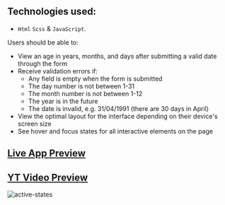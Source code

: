 ## Technologies used:

- `Html` `Scss` & `JavaScript`.

Users should be able to:

- View an age in years, months, and days after submitting a valid date through the form
- Receive validation errors if:
  - Any field is empty when the form is submitted
  - The day number is not between 1-31
  - The month number is not between 1-12
  - The year is in the future
  - The date is invalid, e.g. 31/04/1991 (there are 30 days in April)
- View the optimal layout for the interface depending on their device's screen size
- See hover and focus states for all interactive elements on the page

## [Live App Preview](https://age-calculator-cyan.vercel.app/)

## [YT Video Preview](https://www.youtube.com/watch?v=K19fwBcMPsU)

![active-states](https://user-images.githubusercontent.com/95870159/234116897-b74fec09-e544-43d3-b17f-4b12a91f4070.jpg)

